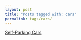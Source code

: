 ```yaml
---
layout: post
title: "Posts tagged with: cars"
permalink: tags/cars/
---
```

[Self-Parking Cars](/2011/08/self-parking-cars)

